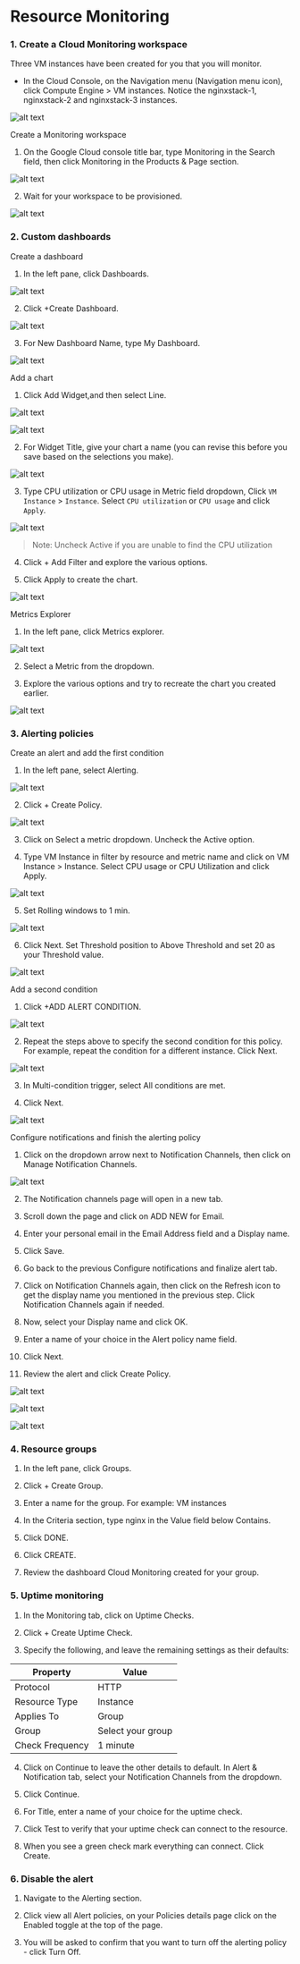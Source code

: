 # Resource Monitoring

### 1. Create a Cloud Monitoring workspace

Three VM instances have been created for you that you will monitor.

- In the Cloud Console, on the Navigation menu (Navigation menu icon), click Compute Engine > VM instances. Notice the nginxstack-1, nginxstack-2 and nginxstack-3 instances.

![alt text](image-5.png)

Create a Monitoring workspace

1. On the Google Cloud console title bar, type Monitoring in the Search field, then click Monitoring in the Products & Page section.

![alt text](image-4.png)

2. Wait for your workspace to be provisioned.

![alt text](image-6.png)

### 2. Custom dashboards

Create a dashboard

1. In the left pane, click Dashboards.

![alt text](image-7.png)

2. Click +Create Dashboard.

![alt text](image-8.png)

3. For New Dashboard Name, type My Dashboard.

![alt text](image-9.png)

Add a chart

1. Click Add Widget,and then select Line.

![alt text](image-10.png)

![alt text](image-11.png)

2. For Widget Title, give your chart a name (you can revise this before you save based on the selections you make).

![alt text](image-12.png)

3. Type CPU utilization or CPU usage in Metric field dropdown, Click `VM Instance` > `Instance`. Select `CPU utilization` or `CPU usage` and click `Apply`.

![alt text](image-13.png)

> Note: Uncheck Active if you are unable to find the CPU utilization

4. Click + Add Filter and explore the various options.

5. Click Apply to create the chart.

![alt text](image-14.png)

Metrics Explorer

1. In the left pane, click Metrics explorer.

![alt text](image-15.png)

2. Select a Metric from the dropdown.

3. Explore the various options and try to recreate the chart you created earlier.

![alt text](image-16.png)

### 3. Alerting policies

Create an alert and add the first condition

1. In the left pane, select Alerting.

![alt text](image-17.png)

2. Click + Create Policy.

![alt text](image-18.png)

3. Click on Select a metric dropdown. Uncheck the Active option.

4. Type VM Instance in filter by resource and metric name and click on VM Instance > Instance. Select CPU usage or CPU Utilization and click Apply.

![alt text](image-19.png)

5. Set Rolling windows to 1 min.

![alt text](image-20.png)

6. Click Next. Set Threshold position to Above Threshold and set 20 as your Threshold value.

![alt text](image-21.png)

Add a second condition

1. Click +ADD ALERT CONDITION.

![alt text](image-22.png)

2. Repeat the steps above to specify the second condition for this policy. For example, repeat the condition for a different instance. Click Next.

![alt text](image-23.png)

3. In Multi-condition trigger, select All conditions are met.

4. Click Next.

![alt text](image-24.png)

Configure notifications and finish the alerting policy

1. Click on the dropdown arrow next to Notification Channels, then click on Manage Notification Channels.

![alt text](image-25.png)

2. The Notification channels page will open in a new tab.

3. Scroll down the page and click on ADD NEW for Email.

4. Enter your personal email in the Email Address field and a Display name.

5. Click Save.

6. Go back to the previous Configure notifications and finalize alert tab.

7. Click on Notification Channels again, then click on the Refresh icon to get the display name you mentioned in the previous step. Click Notification Channels again if needed.

8. Now, select your Display name and click OK.

9. Enter a name of your choice in the Alert policy name field.

10. Click Next.

11. Review the alert and click Create Policy.

![alt text](image-26.png)

![alt text](image-27.png)

![alt text](image-28.png)

### 4. Resource groups

1. In the left pane, click Groups.

2. Click + Create Group.

3. Enter a name for the group. For example: VM instances

4. In the Criteria section, type nginx in the Value field below Contains.

5. Click DONE.

6. Click CREATE.

7. Review the dashboard Cloud Monitoring created for your group.

### 5. Uptime monitoring

1. In the Monitoring tab, click on Uptime Checks.

2. Click + Create Uptime Check.

3. Specify the following, and leave the remaining settings as their defaults:

| Property        | Value             |
| --------------- | ----------------- |
| Protocol        | HTTP              |
| Resource Type   | Instance          |
| Applies To      | Group             |
| Group           | Select your group |
| Check Frequency | 1 minute          |

4. Click on Continue to leave the other details to default. In Alert & Notification tab, select your Notification Channels from the dropdown.

5. Click Continue.

6. For Title, enter a name of your choice for the uptime check.

7. Click Test to verify that your uptime check can connect to the resource.

8. When you see a green check mark everything can connect. Click Create.

### 6. Disable the alert

1. Navigate to the Alerting section.

2. Click view all Alert policies, on your Policies details page click on the Enabled toggle at the top of the page.

3. You will be asked to confirm that you want to turn off the alerting policy - click Turn Off.

